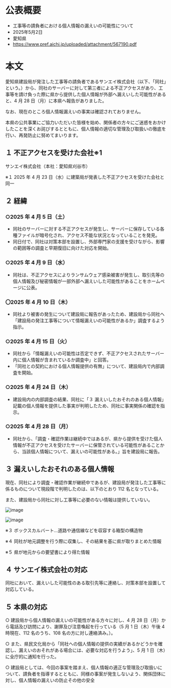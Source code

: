 # 公表概要
- 工事等の請負者における個人情報の漏えいの可能性について 
- 2025年5月2日
- 愛知県
- https://www.pref.aichi.jp/uploaded/attachment/567190.pdf

# 本文
愛知県建設局が発注した工事等の請負者であるサンエイ株式会社（以下、「同社」という。）から、同社のサーバーに対して第三者による不正アクセスがあり、工事等を請け負った際に県から提供した個人情報が外部へ漏えいした可能性があると、4 月 28 日（月）に本県へ報告がありました。

なお、現在のところ個人情報漏えいの事実は確認されておりません。

本県の公共事業にご協力いただいた皆様を始め、関係者の方々にご迷惑をおかけしたことを深くお詫びするとともに、個人情報の適切な管理及び取扱いの徹底を行い、再発防止に努めてまいります。

## １ 不正アクセスを受けた会社※1
サンエイ株式会社（本社：愛知県刈谷市）

※１ 2025 年 4 月 23 日（水）に建築局が発表した不正アクセスを受けた会社と同一

## ２ 経緯
### ○2025 年 4 月 5 日（土）
- 同社のサーバーに対する不正アクセスが発生し、サーバーに保存している各種ファイルが暗号化され、アクセス不能な状況となっていることを発見。
- 同日付で、同社は対策本部を設置し、外部専門家の支援を受けながら、影響の範囲等の調査と早期復旧に向けた対応を開始。
### ○2025 年 4 月 9 日（水）
- 同社は、不正アクセスによりランサムウェア感染被害が発生し、取引先等の個人情報及び秘密情報が一部外部へ漏えいした可能性があることをホームページに公表。
### 〇2025 年 4 月 10 日（木）
- 同社より被害の発生について建設局に報告があったため、建設局から同社へ「建設局の発注工事等について情報漏えいの可能性があるか」調査するよう指示。
### ○2025 年 4 月 15 日（火）
- 同社から「情報漏えいの可能性は否定できず、不正アクセスされたサーバー内に個人情報が含まれているか調査中」と回答。
- 「同社との契約における個人情報提供の有無」について、建設局内で内部調査を開始。
### ○2025 年 4 月 24 日（木）
- 建設局内の内部調査の結果、同社に「３ 漏えいしたおそれのある個人情報」記載の個人情報を提供した事実が判明したため、同社に事実関係の確認を指示。
### ○2025 年 4 月 28 日（月）
- 同社から、「調査・確認作業は継続中ではあるが、県から提供を受けた個人情報が不正アクセスを受けたサーバーに保管されている可能性があることから、当該個人情報について、漏えいの可能性がある。」旨を建設局に報告。

## ３ 漏えいしたおそれのある個人情報
現在、同社により調査・確認作業が継続中であるが、建設局が発注した工事等に係るものについて現段階で判明したのは、以下のとおり 112 名となっている。

また、建設局から同社に対し工事等に必要のない情報は提供していない。

![image](https://github.com/user-attachments/assets/f6f0e7d9-9dce-40b7-aa56-a2cdc790aed4)

![image](https://github.com/user-attachments/assets/25b764f0-e6ae-4641-add3-0c74ed8cc3c3)


※３ ボックスカルバート…道路や通信線などを収容する箱型の構造物

※４ 同社が地元調整を行う際に収集し、その結果を基に県が取りまとめた情報

※５ 県が地元からの要望書により得た情報

## ４ サンエイ株式会社の対応
同社において、漏えいした可能性のある取引先等に連絡し、対策本部を設置して対応している。

## ５ 本県の対応
○ 建設局から個人情報の漏えいの可能性がある方々に対し、4 月 28 日（月）から電話及び訪問により、謝罪及び注意喚起を行っている（5 月 1 日（木）午後 4 時現在、112 名のうち、108 名の方に対し連絡済み。）。

○ また、県民文化局から「同社への個人情報の提供の実績があるかどうかを確認し、漏えいのおそれがある場合には、必要な対応を行うよう」、5 月 1 日（木）に全庁的に通知を行った。

○ 建設局としては、今回の事案を踏まえ、個人情報の適正な管理及び取扱いについて、請負者を指導するとともに、同様の事案が発生しないよう、関係団体に対し、個人情報の漏えいの防止その他の安全
